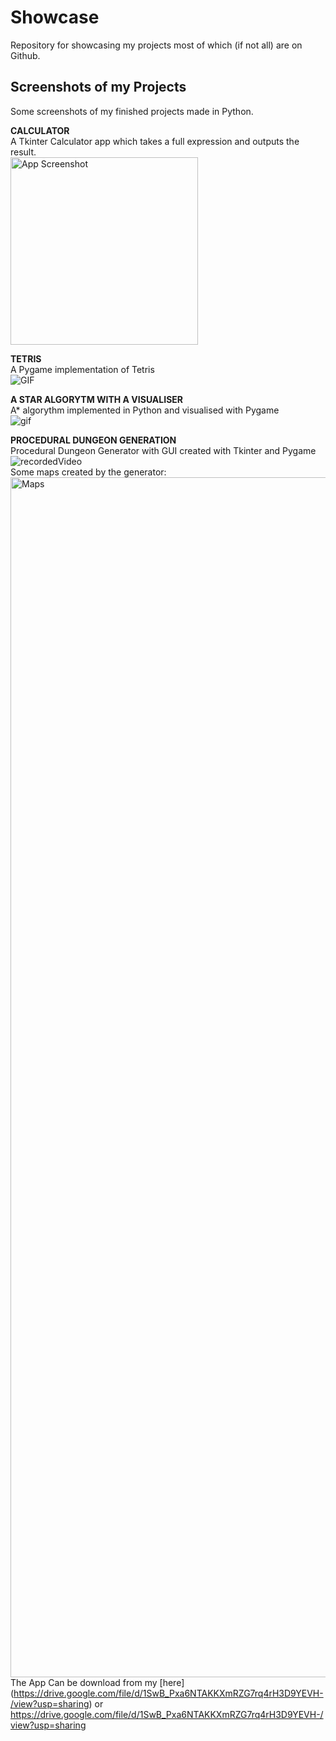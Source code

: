 # Showcase
Repository for showcasing my projects most of which (if not all) are on Github.

## Screenshots of my Projects
Some screenshots of my finished projects made in Python.
  
**CALCULATOR**  
A Tkinter Calculator app which takes a full expression and outputs the result.  
<img width="300" alt="App Screenshot" src="https://user-images.githubusercontent.com/100423134/193312798-375b0ce4-1e2c-4f16-89ec-6d9da3bdb688.PNG">  

**TETRIS**  
A Pygame implementation of Tetris  
![GIF](https://user-images.githubusercontent.com/100423134/193448430-26559278-d497-4347-b75a-666e801bc20d.gif)  

**A STAR ALGORYTM WITH A VISUALISER**  
A* algorythm implemented in Python and visualised with Pygame  
![gif](https://user-images.githubusercontent.com/100423134/193448186-804773a3-5d63-43c6-901b-6dfd652eae58.gif)  

**PROCEDURAL DUNGEON GENERATION**  
Procedural Dungeon Generator with GUI created with Tkinter and Pygame  
![recordedVideo](https://user-images.githubusercontent.com/100423134/194754592-a30e4189-cc10-46e1-a7d4-f92a70f636fd.gif)   
Some maps created by the generator:  
<img width="1920" alt="Maps" src="https://user-images.githubusercontent.com/100423134/194754311-e98b3613-2ea7-456a-915a-d83f370c48bd.png">
The App Can be download from my [here] (https://drive.google.com/file/d/1SwB_Pxa6NTAKKXmRZG7rq4rH3D9YEVH-/view?usp=sharing)
 or https://drive.google.com/file/d/1SwB_Pxa6NTAKKXmRZG7rq4rH3D9YEVH-/view?usp=sharing

